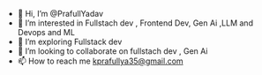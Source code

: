 - 👋 Hi, I’m @PrafullYadav
- 👀 I’m interested in Fullstach dev , Frontend Dev, Gen Ai ,LLM and Devops and ML
- 🌱 I’m exploring Fullstack dev
- 💞️ I’m looking to collaborate on  fullstach dev , Gen Ai 
- 📫 How to reach me kprafullya35@gmail.com


<!---
PrafullYadav35/PrafullYadav35 is a ✨ special ✨ repository because its `README.md` (this file) appears on your GitHub profile.
You can click the Preview link to take a look at your changes.
--->
